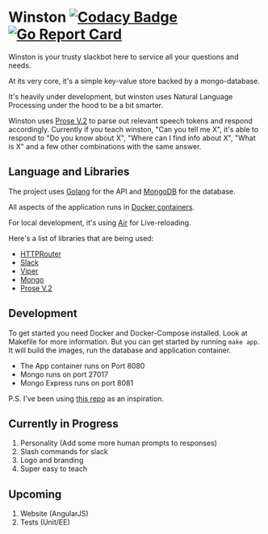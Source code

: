 # Winston [![Codacy Badge](https://api.codacy.com/project/badge/Grade/3ff58876c279451eb5ef1367e2d6aa0b)](https://www.codacy.com/manual/gyanesh-mishra/slackbot-winston?utm_source=github.com&utm_medium=referral&utm_content=gyanesh-mishra/slackbot-winston&utm_campaign=Badge_Grade) [![Go Report Card](https://goreportcard.com/badge/github.com/gyanesh-mishra/slackbot-winston)](https://goreportcard.com/report/github.com/gyanesh-mishra/slackbot-winston)

Winston is your trusty slackbot here to service all your questions and needs.

At its very core, it's a simple key-value store backed by a mongo-database.

It's heavily under development, but winston uses Natural Language Processing under the hood to be a bit smarter.

Winston uses [Prose V.2](https://github.com/jdkato/prose) to parse out relevant speech tokens and respond accordingly.
Currently if you teach winston, "Can you tell me X", it's able to respond to "Do you know about X", "Where can I find info about X", "What is X" and a few other combinations with the same answer.

## Language and Libraries

The project uses [Golang](https://golang.org/) for the API and [MongoDB](https://www.mongodb.com/) for the database.

All aspects of the application runs in [Docker containers](https://www.docker.com/).

For local development, it's using [Air](https://github.com/cosmtrek/air) for Live-reloading.

Here's a list of libraries that are being used:

-   [HTTPRouter](https://github.com/julienschmidt/httprouter)
-   [Slack](https://github.com/nlopes/slack)
-   [Viper](https://github.com/spf13/viper)
-   [Mongo](https://github.com/mongodb/mongo-go-driver)
-   [Prose V.2](https://github.com/jdkato/prose)

## Development

To get started you need Docker and Docker-Compose installed.
Look at Makefile for more information. But you can get started by running `make app`.
It will build the images, run the database and application container.

-   The App container runs on Port 8080
-   Mongo runs on port 27017
-   Mongo Express runs on port 8081

P.S. I've been using [this repo](https://github.com/golang-standards/project-layout) as an inspiration.

## Currently in Progress

1.  Personality (Add some more human prompts to responses)
2.  Slash commands for slack
3.  Logo and branding
4.  Super easy to teach

## Upcoming

1.  Website (AngularJS)
2.  Tests (Unit/EE)
